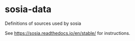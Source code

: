 # sosia-data
Definitions of sources used by sosia

See https://sosia.readthedocs.io/en/stable/ for instructions.
